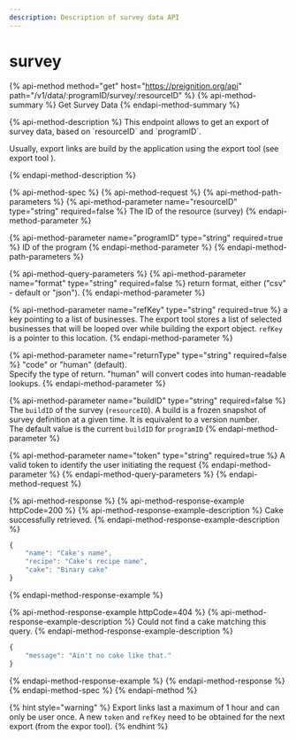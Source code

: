 ```yaml
---
description: Description of survey data API
---
```


# survey

{% api-method method="get" host="https://preignition.org/api" path="/v1/data/:programID/survey/:resourceID" %}
{% api-method-summary %}
Get Survey Data
{% endapi-method-summary %}

{% api-method-description %}
This endpoint allows to get an export of survey data, based on \`resourceID\` and \`programID\`.   
  
Usually, export links are build by the application using the export tool \(see export tool \).   
   
  
{% endapi-method-description %}

{% api-method-spec %}
{% api-method-request %}
{% api-method-path-parameters %}
{% api-method-parameter name="resourceID" type="string" required=false %}
The ID of the resource \(survey\)
{% endapi-method-parameter %}

{% api-method-parameter name="programID" type="string" required=true %}
ID of the program
{% endapi-method-parameter %}
{% endapi-method-path-parameters %}

{% api-method-query-parameters %}
{% api-method-parameter name="format" type="string" required=false %}
return format, either \("csv" - default or "json"\).
{% endapi-method-parameter %}

{% api-method-parameter name="refKey" type="string" required=true %}
a key pointing to a list of businesses. The export tool stores a list of selected businesses that will be looped over while building the export object.  `refKey` is a pointer to this location.
{% endapi-method-parameter %}

{% api-method-parameter name="returnType" type="string" required=false %}
"code" or "human" \(default\).   
Specify the type of return. "human" will convert codes into human-readable lookups. 
{% endapi-method-parameter %}

{% api-method-parameter name="buildID" type="string" required=false %}
The `buildID` of the survey \(`resourceID`\). A build is a frozen snapshot of survey definition at a given time. It is equivalent to a version number.   
The default value is the current `buildID` for `programID`
{% endapi-method-parameter %}

{% api-method-parameter name="token" type="string" required=true %}
A valid token to identify the user initiating the request
{% endapi-method-parameter %}
{% endapi-method-query-parameters %}
{% endapi-method-request %}

{% api-method-response %}
{% api-method-response-example httpCode=200 %}
{% api-method-response-example-description %}
Cake successfully retrieved.
{% endapi-method-response-example-description %}

```javascript
{
    "name": "Cake's name",
    "recipe": "Cake's recipe name",
    "cake": "Binary cake"
}
```
{% endapi-method-response-example %}

{% api-method-response-example httpCode=404 %}
{% api-method-response-example-description %}
Could not find a cake matching this query.
{% endapi-method-response-example-description %}

```javascript
{
    "message": "Ain't no cake like that."
}
```
{% endapi-method-response-example %}
{% endapi-method-response %}
{% endapi-method-spec %}
{% endapi-method %}

{% hint style="warning" %}
Export links last a maximum of 1 hour  and can only be user once. A new `token` and `refKey` need to be obtained for the next export \(from the expor tool\). 
{% endhint %}

